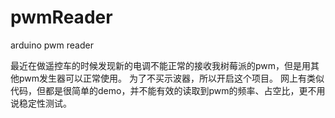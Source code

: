 # pwmReader
arduino pwm reader

最近在做遥控车的时候发现新的电调不能正常的接收我树莓派的pwm，但是用其他pwm发生器可以正常使用。
为了不买示波器，所以开启这个项目。
网上有类似代码，但都是很简单的demo，并不能有效的读取到pwm的频率、占空比，更不用说稳定性测试。